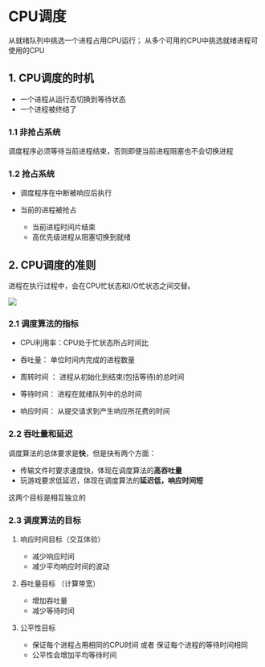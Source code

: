 # CPU调度

从就绪队列中挑选一个进程占用CPU运行；
从多个可用的CPU中挑选就绪进程可使用的CPU

## 1. CPU调度的时机

- 一个进程从运行态切换到等待状态
- 一个进程被终结了

### 1.1 非抢占系统

调度程序必须等待当前进程结束，否则即便当前进程阻塞也不会切换进程

### 1.2 抢占系统

- 调度程序在中断被响应后执行

- 当前的进程被抢占
   - 当前进程时间片结束
   - 高优先级进程从阻塞切换到就绪

## 2. CPU调度的准则

进程在执行过程中，会在CPU忙状态和I/O忙状态之间交替。

![](https://gitee.com/existorlive/exist-or-live-pic/raw/master/%E6%88%AA%E5%B1%8F2020-09-29%20%E4%B8%8B%E5%8D%883.54.26.png)



### 2.1 调度算法的指标

- CPU利用率：CPU处于忙状态所占时间比

- 吞吐量： 单位时间内完成的进程数量

- 周转时间 ： 进程从初始化到结束(包括等待)的总时间

- 等待时间： 进程在就绪队列中的总时间

- 响应时间： 从提交请求到产生响应所花费的时间


### 2.2 吞吐量和延迟

调度算法的总体要求是**快**，但是快有两个方面：

- 传输文件时要求速度快，体现在调度算法的**高吞吐量**
- 玩游戏要求低延迟，体现在调度算法的**延迟低，响应时间短**

这两个目标是相互独立的

### 2.3 调度算法的目标

1. 响应时间目标（交互体验）
    
    - 减少响应时间
    - 减少平均响应时间的波动

2. 吞吐量目标 （计算带宽）

    - 增加吞吐量 
    - 减少等待时间

3. 公平性目标

    - 保证每个进程占用相同的CPU时间 或者 保证每个进程的等待时间相同
    - 公平性会增加平均等待时间
    



